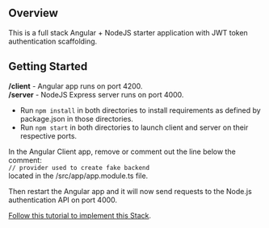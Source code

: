 ## Overview

This is a full stack Angular + NodeJS starter application with JWT token authentication scaffolding.  

## Getting Started

**/client** - Angular app runs on port 4200.  
**/server** - NodeJS Express server runs on port 4000.

- Run `npm install` in both directories to install requirements as defined by package.json in those directories.  
- Run `npm start` in both directories to launch client and server on their respective ports.

In the Angular Client app, remove or comment out the line below the comment:  
`// provider used to create fake backend`  
located in the /src/app/app.module.ts file.  

Then restart the Angular app and it will now send requests to the Node.js authentication API on port 4000.  

  
[Follow this tutorial to implement this Stack](https://jasonwatmore.com/nodejs-jwt-authentication-tutorial-with-example-api).
